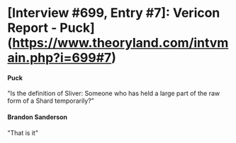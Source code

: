 # [Interview #699, Entry #7]: Vericon Report - Puck](https://www.theoryland.com/intvmain.php?i=699#7)

#### Puck

"Is the definition of Sliver: Someone who has held a large part of the raw form of a Shard temporarily?"

#### Brandon Sanderson

"That is it"

